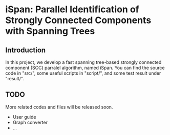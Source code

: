 # iSpan: Parallel Identification of Strongly Connected Components with Spanning Trees

## Introduction
In this project, we develop a fast spanning tree-based strongly connected component (SCC) parralel algorithm, named iSpan. You can find the source code in "src/", some useful scripts in "script/", and some test result under "result/".

## TODO
More related codes and files will be released soon.

* User guide
* Graph converter
* ...
